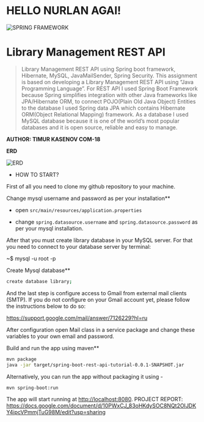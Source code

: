 # HELLO NURLAN AGAI!
![SPRING FRAMEWORK](https://fiverr-res.cloudinary.com/images/t_main1,q_auto,f_auto/gigs/112684722/original/b94ed9fb929fa06098236596189678e329836457/create-java-spring-framework-application.png)

# Library Management REST API

> Library Management REST API using Spring boot framework, Hibernate, MySQL, JavaMailSender, Spring Security. This assignment is based on developing a Library Management REST API using “Java
Programming Language”. For REST API I used Spring Boot Framework because Spring simplifies integration with other Java frameworks like JPA/Hibernate ORM, to connect POJO(Plain Old Java Object) Entities to the database I used Spring data JPA which contains Hibernate ORM(Object Relational Mapping) framework. As a database I used MySQL database because it is one of the world’s most popular databases and it is open source, reliable and easy to manage. 


**AUTHOR: TIMUR KASENOV COM-18**

**ERD**

![ERD](https://i.imgur.com/jni5ykN.png)


- HOW TO START?

First of all you need to clone my github repository to your machine.

Change mysql username and password as per your installation**

+ open `src/main/resources/application.properties`

+ change `spring.datasource.username` and `spring.datasource.password` as per your mysql installation.

 After that you must create library database in your MySQL server. For that you need to connect to your database server by terminal:

~$     mysql -u root -p

Create Mysql database**
```bash
create database library;
```

And the last step is configure access to Gmail from external mail clients (SMTP). If you do not configure on your Gmail account yet, please follow the instructions below to do so:

https://support.google.com/mail/answer/7126229?hl=ru

After configuration open Mail class in a service package and change these variables to your own email and password. 


Build and run the app using maven**

```bash
mvn package
java -jar target/spring-boot-rest-api-tutorial-0.0.1-SNAPSHOT.jar

```

Alternatively, you can run the app without packaging it using -

```bash
mvn spring-boot:run
```

The app will start running at <http://localhost:8080>.
PROJECT REPORT:
https://docs.google.com/document/d/10PWxCJ_83oHKdySOC8NQt2OIJDKY4ipcVPmmjTuG98M/edit?usp=sharing
